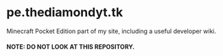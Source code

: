 # pe.thediamondyt.tk
Minecraft Pocket Edition part of my site, including a useful developer wiki.

#### NOTE: DO NOT LOOK AT THIS REPOSITORY.
